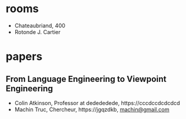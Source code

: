 # rooms
- Chateaubriand, 400
- Rotonde J. Cartier


# papers

## From Language Engineering to Viewpoint Engineering

- Colin Atkinson, Professor at dedededede, https://cccdccdcdcdcd
- Machin Truc, Chercheur, https://jgqzdkb, machin@gmail.com